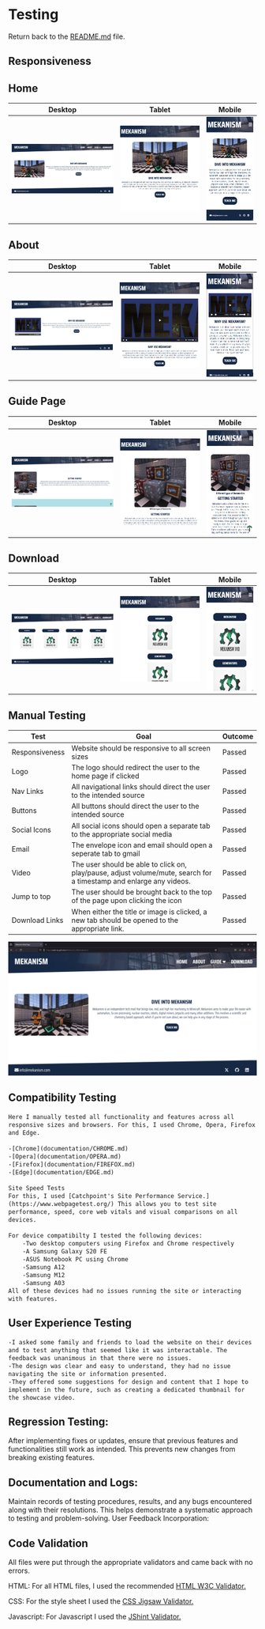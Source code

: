# Testing

Return back to the [README.md](README.md) file.

## Responsiveness

## Home

| Desktop | Tablet | Mobile |
| --- | --- | --- |
| ![Home - Desktop](documentation/homedesktop.png) | ![Home - Tablet](documentation/hometablet.png) | ![Home - Mobile](documentation/homemobile.png) |

## About

| Desktop | Tablet | Mobile |
| --- | --- | --- |
| ![About - Desktop](documentation/aboutdesktop.png) | ![About - Tablet](documentation/abouttablet.png) | ![About - Mobile](documentation/aboutmobile.png) |

## Guide Page 

| Desktop | Tablet | Mobile |
| --- | --- | --- |
| ![Guide Page - Desktop](documentation/guidedesktop.png) |  ![Guide Page - Tablet](documentation/guidetablet.png) | ![Guide Page - Mobile](documentation/guidemobile.png) |

## Download

| Desktop | Tablet | Mobile |
| --- | --- | --- |
| ![Download - Desktop](documentation/downloaddesktop.png) | ![Download - Tablet](documentation/downloadstablet.png) | ![Download - Mobile](documentation/downloadsmobile.png) |

## Manual Testing

| Test | Goal | Outcome |
| --- | --- | --- |
| Responsiveness | Website should be responsive to all screen sizes | Passed |
| Logo | The logo should redirect the user to the home page if clicked | Passed |
| Nav Links | All navigational links should direct the user to the intended source | Passed |
| Buttons | All buttons should direct the user to the intended source | Passed |
| Social Icons | All social icons should open a separate tab to the appropriate social media | Passed |
| Email | The envelope icon and email should open a seperate tab to gmail | Passed |
| Video | The user should be able to click on, play/pause, adjust volume/mute, search for a timestamp and enlarge any videos. | Passed |
| Jump to top | The user should be brought back to the top of the page upon clicking the icon | Passed |
| Download Links | When either the title or image is clicked, a new tab should be opened to the appropriate link. | Passed |

![screenshot](documentation/firefoxtest.png)

## Compatibility Testing

    Here I manually tested all functionality and features across all responsive sizes and browsers. For this, I used Chrome, Opera, Firefox and Edge.

    -[Chrome](documentation/CHROME.md)
    -[Opera](documentation/OPERA.md)
    -[Firefox](documentation/FIREFOX.md)
    -[Edge](documentation/EDGE.md)
    
    Site Speed Tests
    For this, I used [Catchpoint's Site Performance Service.](https://www.webpagetest.org/) This allows you to test site performance, speed, core web vitals and visual comparisons on all devices. 

    For device compatibilty I tested the following devices:
        -Two desktop computers using Firefox and Chrome respectively
        -A Samsung Galaxy S20 FE
        -ASUS Notebook PC using Chrome
        -Samsung A12
        -Samsung M12
        -Samsung A03
    All of these devices had no issues running the site or interacting with features.
    
## User Experience Testing

    -I asked some family and friends to load the website on their devices and to test anything that seemed like it was interactable. The feedback was unanimous in that there were no issues.
    -The design was clear and easy to understand, they had no issue navigating the site or information presented. 
    -They offered some suggestions for design and content that I hope to implement in the future, such as creating a dedicated thumbnail for the showcase video.

## Regression Testing:

After implementing fixes or updates, ensure that previous features and functionalities still work as intended. This prevents new changes from breaking existing features.

## Documentation and Logs:

Maintain records of testing procedures, results, and any bugs encountered along with their resolutions. This helps demonstrate a systematic approach to testing and problem-solving.
User Feedback Incorporation:

## Code Validation
All files were put through the appropriate validators and came back with no errors. 

HTML: For all HTML files, I used the recommended [HTML W3C Validator.](https://validator.w3.org)

CSS: For the style sheet I used the [CSS Jigsaw Validator.](https://jigsaw.w3.org/css-validator)

Javascript: For Javascript I used the [JShint Validator.](https://jshint.com)

    

